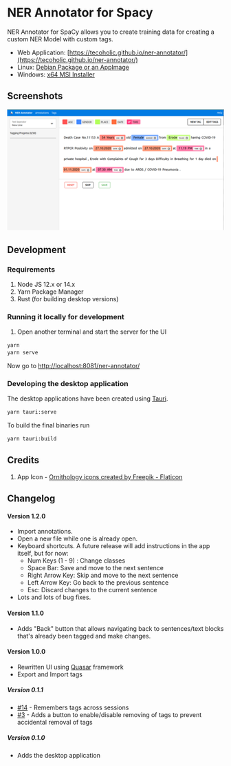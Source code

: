 # NER Annotator for Spacy

NER Annotator for SpaCy allows you to create training data for creating a custom NER Model with custom tags.

- Web Application: [https://tecoholic.github.io/ner-annotator/](https://tecoholic.github.io/ner-annotator/)
- Linux: [Debian Package or an AppImage](https://github.com/tecoholic/ner-annotator/releases)
- Windows: [x64 MSI Installer](https://github.com/tecoholic/ner-annotator/releases)

## Screenshots

![NER Annotator Screenshot](./assets/tagging-2.png)

## Development

### Requirements

1. Node JS 12.x or 14.x
2. Yarn Package Manager
3. Rust (for building desktop versions)

### Running it locally for development

1. Open another terminal and start the server for the UI

```sh
yarn
yarn serve
```

Now go to [http://localhost:8081/ner-annotator/](http://localhost:8081/ner-annotator/)

### Developing the desktop application

The desktop applications have been created using [Tauri](https://tauri.studio).

```sh
yarn tauri:serve
```

To build the final binaries run

```sh
yarn tauri:build
```

## Credits

1. App Icon - <a href="https://www.flaticon.com/free-icons/ornithology" title="ornithology icons">Ornithology icons created by Freepik - Flaticon</a>

## Changelog

#### Version 1.2.0
- Import annotations.
- Open a new file while one is already open.
- Keyboard shortcuts. A future release will add instructions in the app itself, but for now:
  - Num Keys (1 - 9) : Change classes
  - Space Bar: Save and move to the next sentence
  - Right Arrow Key: Skip and move to the next sentence
  - Left Arrow Key: Go back to the previous sentence
  - Esc: Discard changes to the current sentence
- Lots and lots of bug fixes.

#### Version 1.1.0

- Adds "Back" button that allows navigating back to sentences/text blocks that's already been tagged and make changes.

#### Version 1.0.0

- Rewritten UI using [Quasar](https://quasar.dev) framework
- Export and Import tags

##### Version 0.1.1

- [#14](../../issues/14) - Remembers tags across sessions
- [#3](../../issues/3) - Adds a button to enable/disable removing of tags to prevent accidental removal of tags

##### Version 0.1.0

- Adds the desktop application

